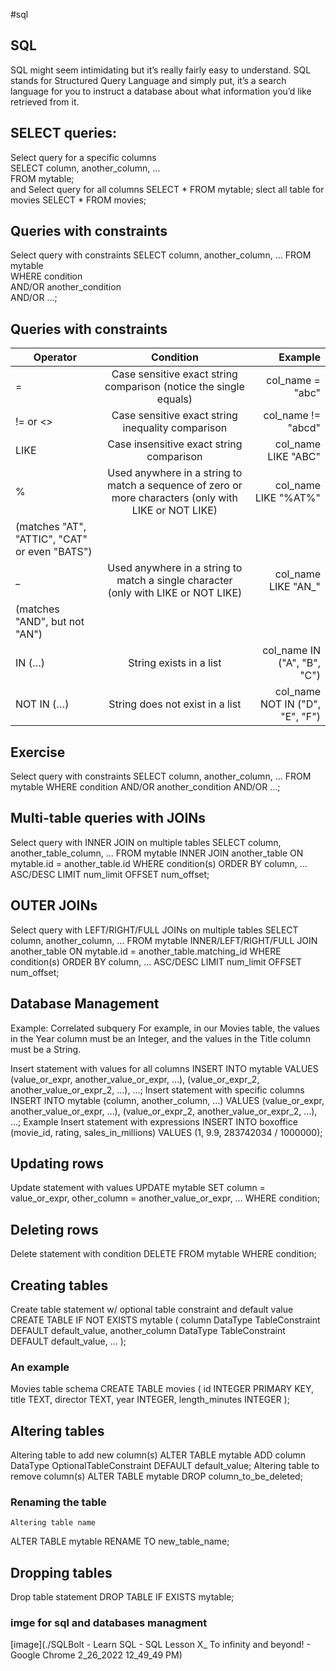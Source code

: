 #sql
## SQL
SQL might seem intimidating but it’s really fairly easy to understand. SQL stands for
Structured Query Language and simply put, it’s a search language for you to instruct a
database about what information you’d like retrieved from it.<br />
## SELECT queries:
Select query for a specific columns<br />
SELECT column, another_column, …<br />
FROM mytable;<br />
and 
Select query for all columns
SELECT * 
FROM mytable;
slect all table for movies
SELECT * FROM movies;
## Queries with constraints
Select query with constraints
SELECT column, another_column, …
FROM mytable<br />
WHERE condition<br />
    AND/OR another_condition<br />
    AND/OR …;<br />
## Queries with constraints
|Operator|	Condition|	Example|
|------------|:-------------------:|----------:|
| =    |   	Case sensitive exact string comparison (notice the single equals)   | 	col_name = "abc"   |
| != or <>    | Case sensitive exact string inequality comparison  | 	col_name != "abcd"   |
| LIKE    |Case insensitive exact string comparison| 	col_name LIKE "ABC"  |
|%    |   	Used anywhere in a string to match a sequence of zero or more characters (only with LIKE or NOT LIKE)  | 	col_name LIKE "%AT%"
(matches "AT", "ATTIC", "CAT" or even "BATS")   |
| _  | 	Used anywhere in a string to match a single character (only with LIKE or NOT LIKE) | 	col_name LIKE "AN_"
(matches "AND", but not "AN")  |
| IN (…)   |String exists in a list| 		col_name IN ("A", "B", "C")  |
| NOT IN (…) |String does not exist in a list| 			col_name NOT IN ("D", "E", "F")  |

## Exercise

Select query with constraints
SELECT column, another_column, …
FROM mytable
WHERE condition
    AND/OR another_condition
    AND/OR …;
    
  ##  Multi-table queries with JOINs
  Select query with INNER JOIN on multiple tables
SELECT column, another_table_column, …
FROM mytable
INNER JOIN another_table 
    ON mytable.id = another_table.id
WHERE condition(s)
ORDER BY column, … ASC/DESC
LIMIT num_limit OFFSET num_offset;
  
  ## OUTER JOINs
  Select query with LEFT/RIGHT/FULL JOINs on multiple tables
SELECT column, another_column, …
FROM mytable
INNER/LEFT/RIGHT/FULL JOIN another_table 
    ON mytable.id = another_table.matching_id
WHERE condition(s)
ORDER BY column, … ASC/DESC
LIMIT num_limit OFFSET num_offset;
  
 ## Database Management
  Example: Correlated subquery
For example, in our Movies table, the values in the Year column must be an Integer, and the values in the Title column must be a String.
  
  Insert statement with values for all columns
INSERT INTO mytable
VALUES (value_or_expr, another_value_or_expr, …),
       (value_or_expr_2, another_value_or_expr_2, …),
       …;
       Insert statement with specific columns
INSERT INTO mytable
(column, another_column, …)
VALUES (value_or_expr, another_value_or_expr, …),
      (value_or_expr_2, another_value_or_expr_2, …),
      …;
      Example Insert statement with expressions
INSERT INTO boxoffice
(movie_id, rating, sales_in_millions)
VALUES (1, 9.9, 283742034 / 1000000);
## Updating rows
  Update statement with values
UPDATE mytable
SET column = value_or_expr, 
    other_column = another_value_or_expr, 
    …
WHERE condition;
## Deleting rows
  Delete statement with condition
DELETE FROM mytable
WHERE condition;
 ## Creating tables
  Create table statement w/ optional table constraint and default value
CREATE TABLE IF NOT EXISTS mytable (
    column DataType TableConstraint DEFAULT default_value,
    another_column DataType TableConstraint DEFAULT default_value,
    …
);
### An example
  Movies table schema
CREATE TABLE movies (
    id INTEGER PRIMARY KEY,
    title TEXT,
    director TEXT,
    year INTEGER, 
    length_minutes INTEGER
);
 ## Altering tables
  Altering table to add new column(s)
ALTER TABLE mytable
ADD column DataType OptionalTableConstraint 
    DEFAULT default_value;
    Altering table to remove column(s)
ALTER TABLE mytable
DROP column_to_be_deleted;
### Renaming the table
    Altering table name
ALTER TABLE mytable
RENAME TO new_table_name;
## Dropping tables
Drop table statement
DROP TABLE IF EXISTS mytable;
### imge for sql and databases managment
[image](./SQLBolt - Learn SQL - SQL Lesson X_ To infinity and beyond! - Google Chrome 2_26_2022 12_49_49 PM)
